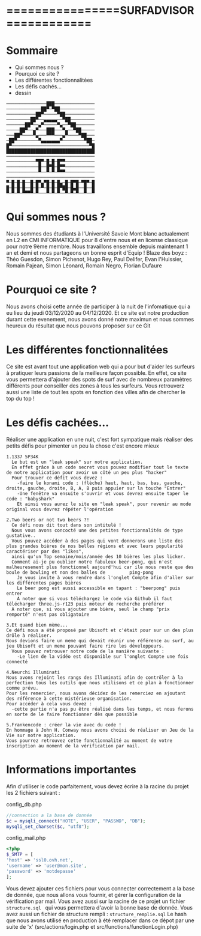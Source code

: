 ================SURFADVISOR============
=====================================

# Sommaire
- Qui sommes nous ?
- Pourquoi ce site ?
- Les différentes fonctionnalitées
- Les défis cachés...
- dessin

```
───────────────███───────────────
─────────────██▀─▀██─────────────
───────────██▀─────▀██───────────
─────────██▀──▄▄▄▄▄──▀██─────────
───────██▀──▄▀─────▀▄──▀██───────
─────██▀──▄▀───███───▀▄──▀██─────
───██▀────▀▄───▀▀▀───▄▀────▀██───
─██▀────────▀▄▄▄▄▄▄▄▀────────▀██─
█▀─────────────────────────────▀█
█████████████████████████████████
─────────────────────────────────
───────────▀█▀─█─█─█▀▀───────────
────────────█──█▀█─█▀▀───────────
────────────▀──▀─▀─▀▀▀───────────
─────────────────────────────────
▀─█─█─█──█─█▀▄▀█─█─█▄─█─█▀█─▀█▀─█
█─█─█─█──█─█─▀─█─█─█▀██─█▄█──█──█
▀─▀─▀─▀▀▀▀─▀───▀─▀─▀──▀─▀─▀──▀──▀
```

# Qui sommes nous ?
  Nous sommes des étudiants à l'Université Savoie Mont blanc actualement en L2 en CMI INFORMATIQUE pour 8 d'entre nous et en license classique pour notre 9ème membre.
  Nous travaillons ensemble depuis maintenant 1 an et demi et nous partageons un bonne esprit d'Equip !
  Blaze des boyz : Théo Guesdon, Simon Pichenot, Hugo Rey, Paul Delifer, Evan l'Huissier, Romain Pajean, Simon Léonard, Romain Negro, Florian Dufaure

# Pourquoi ce site ?
  Nous avons choisi cette année de participer à la nuit de l'infomatique qui a eu lieu du jeudi 03/12/2020 au 04/12/2020.
  Et ce site est notre production durant cette evenement, nous avons donné notre maximun et nous sommes heureux du résultat que nous pouvons proposer sur ce Git
  
# Les différentes fonctionnalitées
  Ce site est avant tout une application web qui a pour but d'aider les surfeurs à pratiquer leurs passions de la meilleure façon possible.
  En effet, ce site vous permettera d'ajouter des spots de surf avec de nombreux paramètres différents pour conseiller des zones à tous les surfeurs.
  Vous retrouverz aussi une liste de tout les spots en fonction des villes afin de chercher le top du top !

# Les défis cachées...
  Réaliser une application en une nuit, c'est fort sympatique mais réaliser des petits défis pour pimenter un peu la chose c'est encore mieux
    
    1.1337 5P34K
      Le but est un "leak speak" sur notre application.
      En effet grâce à un code secret vous pouvez modifier tout le texte de notre application pour avoir un côté un peu plus "hacker"
      Pour trouver ce défit vous devez : 
        -faire le konami code : (flèche) haut, haut, bas, bas, gauche, droite, gauche, droite, B, A, B puis appuier sur la touche "Entrer"
        -Une fenêtre va ensuite s'ouvrir et vous devrez ensuite taper le code : "babyshark"
        Et ainsi vous aurez le site en "leak speak", pour revenir au mode original vous devrez répéter l'opération
    
    2.Two beers or not two beers ?!
      Ce défi nous dit tout dans son intitulé ! 
      Nous vous avons concocté une des petites fonctionnalités de type gustative..
      Vous pouvez accéder à des pages qui vont donnerons une liste des plus grandes bières de nos belles régions et avec leurs popularité caractériser par des "likes",
      ainsi qu'un Top semaine/mois/année des 10 bières les plus licker.
      Comment ai-je pu oublier notre fabuleux beer-pong, qui n'est malheuresement plus fonctionnel aujourd'hui car ile nous reste que des boule de bowling et non des balles de         ping-pong
        Je vous invite à vous rendre dans l'onglet Compte afin d'aller sur les différentes pages bières
        Le beer pong est aussi accessible en tapant : "beerpong" puis entrer
        A noter que si vous téléchargez le code via Github il faut télécharger three.js-r123 puis moteur de recherche préférer
      A noter que, si vous ajouter une bière, seul le champ "prix remporté" n'est pas obligatoire
    
    3.Et quand bien mème...
    Ce défi nous a été proposé par Ubisoft et c'était pour sur un des plus drôle à réaliser.
    Nous devions faire un meme qui devait réunir une référence au surf, au jeu Ubisoft et un meme pouvant faire rire les développeurs.
      Vous pouvez retrouver notre code de la manière suivante :
        -Le lien de la vidéo est disponible sur l'onglet Compte une fois connecté
       
    4.Neurchi Illuminati
    Nous avons rejoint les rangs des Illuminati afin de contrôler à la perfection tous les outils que nous utilisons et ce plan à fonctionner comme prévu.
    Pour les remercier, nous avons décidez de les remerciez en ajoutant des référence à cette mistérieuse organisation.
    Pour accéder à cela vous devez :
      -cette partie n'a pas pu être réalisé dans les temps, et nous ferons en sorte de le faire fonctionner dès que possible
      
    5.Frankencode : créer la vie avec du code !
    En hommage à John H. Conway nous avons choisi de réaliser un Jeu de la Vie sur notre application.
    Vous pourrez retrouvez cette fonctionnalité au moment de votre inscription au moment de la vérification par mail.
      
      
# Informations importantes
  Afin d'utiliser le code parfaitement, vous devez écrire à la racine du projet les 2 fichiers suivant :
  
  config_db.php
  ```php
  //connection a la base de donnée
  $c = mysqli_connect("HOTE", "USER", "PASSWD", "DB");
  mysqli_set_charset($c, "utf8");
  ```
  
  config_mail.php
  ```php
  <?php
  $_SMTP = [
  'host' => 'ssl0.ovh.net',
  'username' => 'user@mon.site',
  'password' => 'motdepasse'
  ];
  ```
  Vous devez ajouter ces fichiers pour vous connecter correctement a la base de donnée, que nous allons vous fournir, et gérer la configuration de la vérification par mail.
  Vous avez aussi sur la racine de ce projet un fichier ```structure.sql ``` qui vous permettera d'avoir la bonne base de donnée.
  Vous avez aussi un fichier de structure rempli : ```structure_remplie.sql```
  Le hash que nous avons utilisé en production à été remplacer dans ce dépot par une suite de 'x' (src/actions/login.php et src/functions/functionLogin.php)

